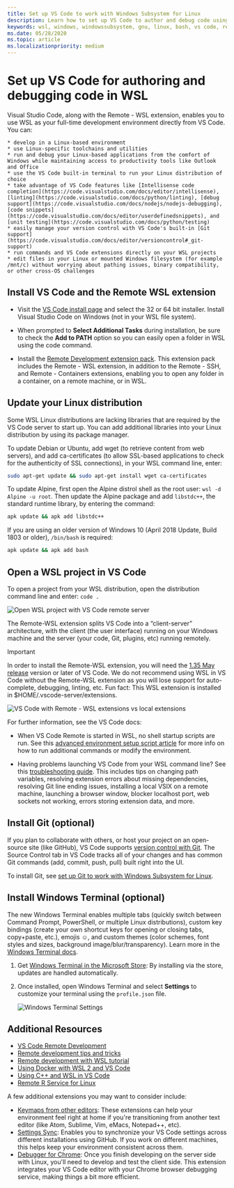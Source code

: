 ```yaml
---
title: Set up VS Code to work with Windows Subsystem for Linux
description: Learn how to set up VS Code to author and debug code using the Windows Subsystem for Linux.
keywords: wsl, windows, windowssubsystem, gnu, linux, bash, vs code, remote extension, debug, path, visual studio
ms.date: 05/28/2020
ms.topic: article
ms.localizationpriority: medium
---
```


# Set up VS Code for authoring and debugging code in WSL

Visual Studio Code, along with the Remote - WSL extension, enables you to use WSL as your full-time development environment directly from VS Code. You can:

    * develop in a Linux-based environment
    * use Linux-specific toolchains and utilities
    * run and debug your Linux-based applications from the comfort of Windows while maintaining access to productivity tools like Outlook and Office
    * use the VS Code built-in terminal to run your Linux distribution of choice
    * take advantage of VS Code features like [Intellisense code completion](https://code.visualstudio.com/docs/editor/intellisense), [linting](https://code.visualstudio.com/docs/python/linting), [debug support](https://code.visualstudio.com/docs/nodejs/nodejs-debugging), [code snippets](https://code.visualstudio.com/docs/editor/userdefinedsnippets), and [unit testing](https://code.visualstudio.com/docs/python/testing)
    * easily manage your version control with VS Code's built-in [Git support](https://code.visualstudio.com/docs/editor/versioncontrol#_git-support)
    * run commands and VS Code extensions directly on your WSL projects
    * edit files in your Linux or mounted Windows filesystem (for example /mnt/c) without worrying about pathing issues, binary compatibility, or other cross-OS challenges

## Install VS Code and the Remote WSL extension

* Visit the [VS Code install page](https://code.visualstudio.com/download) and select the 32 or 64 bit installer. Install Visual Studio Code on Windows (not in your WSL file system).

* When prompted to **Select Additional Tasks** during installation, be sure to check the **Add to PATH** option so you can easily open a folder in WSL using the code command.

* Install the [Remote Development extension pack](https://marketplace.visualstudio.com/items?itemName=ms-vscode-remote.vscode-remote-extensionpack). This extension pack includes the Remote - WSL extension, in addition to the Remote - SSH, and Remote - Containers extensions, enabling you to open any folder in a container, on a remote machine, or in WSL.

## Update your Linux distribution

Some WSL Linux distributions are lacking libraries that are required by the VS Code server to start up. You can add additional libraries into your Linux distribution by using its package manager.

To update Debian or Ubuntu, add wget (to retrieve content from web servers), and add ca-certificates (to allow SSL-based applications to check for the authenticity of SSL connections), in your WSL command line, enter:

```bash
sudo apt-get update && sudo apt-get install wget ca-certificates
```

To update Alpine, first open the Alpine distrol shell as the root user: `wsl -d Alpine -u root`. Then update the Alpine package and add `libstdc++`, the standard runtime library, by entering the command:

```bash
apk update && apk add libstdc++
```

If you are using an older version of Windows 10 (April 2018 Update, Build 1803 or older), `/bin/bash` is required:

```bash
apk update && apk add bash
```

## Open a WSL project in VS Code

To open a project from your WSL distribution, open the distribution command line and enter: `code .`

![Open WSL project with VS Code remote server](/media/wsl-open-vs-code.gif)

The Remote-WSL extension splits VS Code into a “client-server” architecture, with the client (the user interface) running on your Windows machine and the server (your code, Git, plugins, etc) running remotely.

> [!IMPORTANT]
> In order to install the Remote-WSL extension, you will need the [1.35 May release](https://code.visualstudio.com/updates/v1_35) version or later of VS Code. We do not recommend using WSL in VS Code without the Remote-WSL extension as you will lose support for auto-complete, debugging, linting, etc. Fun fact: This WSL extension is installed in $HOME/.vscode-server/extensions.

![VS Code with Remote - WSL extensions vs local extensions](/media/vscode-remote-wsl-extensions.png)

For further information, see the VS Code docs:

* When VS Code Remote is started in WSL, no shell startup scripts are run. See this [advanced environment setup script article](https://code.visualstudio.com/docs/remote/wsl#_advanced-environment-setup-script) for more info on how to run additional commands or modify the environment.

* Having problems launching VS Code from your WSL command line? See this [troubleshooting guide](https://code.visualstudio.com/docs/remote/troubleshooting#_fixing-problems-with-the-code-command-not-working). This includes tips on changing path variables, resolving extension errors about missing dependencies, resolving Git line ending issues, installing a local VSIX on a remote machine, launching a browser window, blocker localhost port, web sockets not working, errors storing extension data, and more.

## Install Git (optional)

If you plan to collaborate with others, or host your project on an open-source site (like GitHub), VS Code supports [version control with Git](https://code.visualstudio.com/docs/editor/versioncontrol#_git-support). The Source Control tab in VS Code tracks all of your changes and has common Git commands (add, commit, push, pull) built right into the UI.

To install Git, see [set up Git to work with Windows Subsystem for Linux](./wsl-git.md).

## Install Windows Terminal (optional)

The new Windows Terminal enables multiple tabs (quickly switch between Command Prompt, PowerShell, or multiple Linux distributions), custom key bindings (create your own shortcut keys for opening or closing tabs, copy+paste, etc.), emojis ☺, and custom themes (color schemes, font styles and sizes, background image/blur/transparency). Learn more in the [Windows Terminal docs](https://docs.microsoft.com/windows/terminal).

1. Get [Windows Terminal in the Microsoft Store](https://www.microsoft.com/store/apps/9n0dx20hk701): By installing via the store, updates are handled automatically.

2. Once installed, open Windows Terminal and select **Settings** to customize your terminal using the `profile.json` file.

    ![Windows Terminal Settings](../images/windows-terminal-settings.png)

## Additional Resources

* [VS Code Remote Development](https://code.visualstudio.com/docs/remote/remote-overview)
* [Remote development tips and tricks](https://code.visualstudio.com/docs/remote/troubleshooting)
* [Remote development with WSL tutorial](https://code.visualstudio.com/remote-tutorials/wsl/getting-started)
* [Using Docker with WSL 2 and VS Code](https://code.visualstudio.com/blogs/2020/03/02/docker-in-wsl2)
* [Using C++ and WSL in VS Code](https://code.visualstudio.com/docs/cpp/config-wsl)
* [Remote R Service for Linux](https://docs.microsoft.com/visualstudio/rtvs/setting-up-remote-r-service-on-linux?view=vs-2017)

A few additional extensions you may want to consider include:

* [Keymaps from other editors](https://marketplace.visualstudio.com/search?target=VSCode&category=Keymaps&sortBy=Downloads): These extensions can help your environment feel right at home if you're transitioning from another text editor (like Atom, Sublime, Vim, eMacs, Notepad++, etc).
* [Settings Sync](https://marketplace.visualstudio.com/items?itemName=Shan.code-settings-sync): Enables you to synchronize your VS Code settings across different installations using GitHub. If you work on different machines, this helps keep your environment consistent across them.
* [Debugger for Chrome](https://code.visualstudio.com/blogs/2016/02/23/introducing-chrome-debugger-for-vs-code): Once you finish developing on the server side with Linux, you'll need to develop and test the client side. This extension integrates your VS Code editor with your Chrome browser debugging service, making things a bit more efficient.
